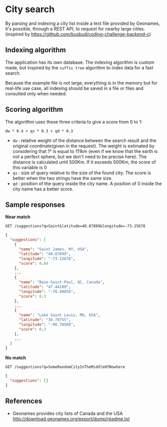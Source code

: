 # City search

By parsing and indexing a city list inside a text file provided by Geonames, it's possible, through a REST API, to request for nearby large cities.
(inspired by https://github.com/busbud/coding-challenge-backend-c)

## Indexing algorithm

The application has its own database. The indexing algorithm is custom made, but inspired by the `suffix tree` algorithm to index data for a fast search.

Because the example file is not large, everything is in the memory but for real-life use case, all indexing should be saved in a file or files and consulted only when needed.

## Scoring algorithm

The algorithm uses these three criteria to give a score from 0 to 1:

```
dw * 0.4 + qs * 0.3 + qd * 0.3
```

- `dw` : relative weight of the distance between the search result and the original coordinate(given in the request). The weight is estimated by considering that 1° is equal to 111km (even if we know that the earth is not a perfect sphere, but we don't need to be precise here). The distance is calculated until 500Km. If it exceeds 500Km, the score of this variable is 0
- `qs` : size of query relative to the size of the found city. The score is better when the two strings have the same size.
- `qd` : position of the query inside the city name. A position of 0 inside the city name has a better score.

## Sample responses

**Near match**

    GET /suggestions?q=Saint&latitude=40.87899&longitude=-73.15678

```json
{
  "suggestions": [
    {
      "name": "Saint James, NY, USA",
      "latitude": "40.87899",
      "longitude": "-73.15678",
      "score": 0.84
    },
    ...
    {
      "name": "Baie-Saint-Paul, QC, Canada",
      "latitude": "47.44109",
      "longitude": "-70.49858",
      "score": 0.3
    },
    ...
    {
      "name": "Lake Saint Louis, MO, USA",
      "latitude": "38.79755",
      "longitude": "-90.78568",
      "score": 0.3
    },
    ...
  ]
}
```

**No match**

    GET /suggestions?q=SomeRandomCityInTheMiddleOfNowhere

```json
{
  "suggestions": []
}
```

## References

- Geonames provides city lists of Canada and the USA http://download.geonames.org/export/dump/readme.txt
